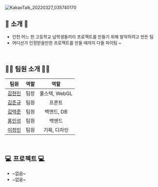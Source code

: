 ![KakaoTalk_20220327_035740170](https://user-images.githubusercontent.com/79036088/160253686-b1a9d894-3247-4b65-8b73-78f23488ec6d.jpg)

## 📖 소개 📖
- 인천 어느 한 고등학교 남학생들끼리 프로젝트를 만들기 위해 발악하려고 만든 팀
- 어디선가 인정받을만한 프로젝트를 만들 때까지 다들 파이팅 ~

<br>

## 🙋‍♂️ 팀원 소개 🙋‍♂️
| 팀원 | 역할 | 역할 |
|:------:|:------:|:------:|
| [김현민](https://github.com/qetqet910) | 팀장 | 풀스택, WebGL |
| [김준규](https://github.com/DeveloperK0) | 팀원 | 프론트 |
| [김택준](https://github.com/Kuah0) | 팀원 | 백엔드, DB|
| [홍인성](https://github.com/BackdevHong) | 팀원 | 백엔드 |
| [이정민](https://github.com/rnlsrnlsdl) | 팀원 | 기획, 디자인 |

<br>

## 💻 프로젝트  💻
- ~없음~
- ~없음~
